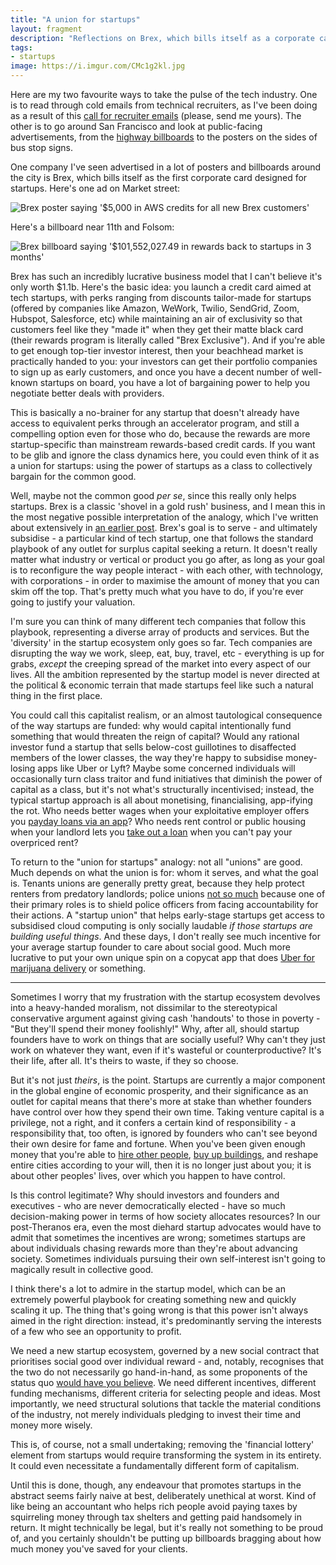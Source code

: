 ```yaml
---
title: "A union for startups"
layout: fragment
description: "Reflections on Brex, which bills itself as a corporate card for startups, and what it means to uncritically promote startups in this day and age."
tags:
- startups
image: https://i.imgur.com/CMc1g2kl.jpg
---
```


Here are my two favourite ways to take the pulse of the tech industry. One is to read through cold emails from technical recruiters, as I've been doing as a result of this [call for recruiter emails](https://twitter.com/dellsystem/status/1129526363306643457) (please, send me yours). The other is to go around San Francisco and look at public-facing advertisements, from the [highway billboards](https://twitter.com/RickPaulas/status/983515220453638144) to the posters on the sides of bus stop signs.

One company I've seen advertised in a lot of posters and billboards around the city is Brex, which bills itself as the first corporate card designed for startups. Here's one ad on Market street:

![Brex poster saying '$5,000 in AWS credits for all new Brex customers'](https://i.imgur.com/vjIApESl.jpg)

Here's a billboard near 11th and Folsom:

![Brex billboard saying '$101,552,027.49 in rewards back to startups in 3 months'](https://i.imgur.com/CMc1g2kl.jpg)

Brex has such an incredibly lucrative business model that I can't believe it's only worth $1.1b. Here's the basic idea: you launch a credit card aimed at tech startups, with perks ranging from discounts tailor-made for startups (offered by companies like Amazon, WeWork, Twilio, SendGrid, Zoom, Hubspot, Salesforce, etc) while maintaining an air of exclusivity so that customers feel like they "made it" when they get their matte black card (their rewards program is literally called "Brex Exclusive"). And if you're able to get enough top-tier investor interest, then your beachhead market is practically handed to you: your investors can get their portfolio companies to sign up as early customers, and once you have a decent number of well-known startups on board, you have a lot of bargaining power to help you negotiate better deals with providers.

This is basically a no-brainer for any startup that doesn't already have access to equivalent perks through an accelerator program, and still a compelling option even for those who do, because the rewards are more startup-specific than mainstream rewards-based credit cards. If you want to be glib and ignore the class dynamics here, you could even think of it as a union for startups: using the power of startups as a class to collectively bargain for the common good.

Well, maybe not the common good _per se_, since this really only helps startups. Brex is a classic 'shovel in a gold rush' business, and I mean this in the most negative possible interpretation of the analogy, which I've written about extensively in [an earlier post](/posts/fragments-35). Brex's goal is to serve - and ultimately subsidise - a particular kind of tech startup, one that follows the standard playbook of any outlet for surplus capital seeking a return. It doesn't really matter what industry or vertical or product you go after, as long as your goal is to reconfigure the way people interact - with each other, with technology, with corporations - in order to maximise the amount of money that you can skim off the top. That's pretty much what you have to do, if you're ever going to justify your valuation.

I'm sure you can think of many different tech companies that follow this playbook, representing a diverse array of products and services. But the 'diversity' in the startup ecosystem only goes so far. Tech companies are disrupting the way we work, sleep, eat, buy, travel, etc - everything is up for grabs, _except_ the creeping spread of the market into every aspect of our lives. All the ambition represented by the startup model is never directed at the political & economic terrain that made startups feel like such a natural thing in the first place.

You could call this capitalist realism, or an almost tautological consequence of the way startups are funded: why would capital intentionally fund something that would threaten the reign of capital? Would any rational investor fund a startup that sells below-cost guillotines to disaffected members of the lower classes, the way they're happy to subsidise money-losing apps like Uber or Lyft? Maybe some concerned individuals will occasionally turn class traitor and fund initiatives that diminish the power of capital as a class, but it's not what's structurally incentivised; instead, the typical startup approach is all about monetising, financialising, app-ifying the rot. Who needs better wages when your exploitative employer offers you [payday loans via an app](/posts/fragments-64)? Who needs rent control or public housing when your landlord lets you [take out a loan](/posts/fragments-137) when you can't pay your overpriced rent?

To return to the "union for startups" analogy: not all "unions" are good. Much depends on what the union is for: whom it serves, and what the goal is. Tenants unions are generally pretty great, because they help protect renters from predatory landlords; police unions [not so much](https://alexnpress.com/2017/08/08/left-police-unions-labor-movement-uaw-racism-teamsters/) because one of their primary roles is to shield police officers from facing accountability for their actions. A "startup union" that helps early-stage startups get access to subsidised cloud computing is only socially laudable _if those startups are building useful things_. And these days, I don't really see much incentive for your average startup founder to care about social good. Much more lucrative to put your own unique spin on a copycat app that does [Uber for marijuana delivery](/posts/fragments-136) or something.

***

Sometimes I worry that my frustration with the startup ecosystem devolves into a heavy-handed moralism, not dissimilar to the stereotypical conservative argument against giving cash 'handouts' to those in poverty - "But they'll spend their money foolishly!" Why, after all, should startup founders have to work on things that are socially useful? Why can't they just work on whatever they want, even if it's wasteful or counterproductive? It's their life, after all. It's theirs to waste, if they so choose.

But it's not just _theirs_, is the point. Startups are currently a major component in the global engine of economic prosperity, and their significance as an outlet for capital means that there's more at stake than whether founders have control over how they spend their own time. Taking venture capital is a privilege, not a right, and it confers a certain kind of responsibility - a responsibility that, too often, is ignored by founders who can't see beyond their own desire for fame and fortune. When you've been given enough money that you're able to [hire other people](/posts/fragments-128), [buy up buildings](https://www.businessinsider.com/wework-ark-fund-to-buy-commerical-properties-2019-5), and reshape entire cities according to your will, then it is no longer just about you; it is about other peoples' lives, over which you happen to have control.

Is this control legitimate? Why should investors and founders and executives - who are never democratically elected - have so much decision-making power in terms of how society allocates resources? In our post-Theranos era, even the most diehard startup advocates would have to admit that sometimes the incentives are wrong; sometimes startups are about individuals chasing rewards more than they're about advancing society. Sometimes individuals pursuing their own self-interest isn't going to magically result in collective good.

I think there's a lot to admire in the startup model, which can be an extremely powerful playbook for creating something new and quickly scaling it up. The thing that's going wrong is that this power isn't always aimed in the right direction: instead, it's predominantly serving the interests of a few who see an opportunity to profit.

We need a new startup ecosystem, governed by a new social contract that prioritises social good over individual reward - and, notably, recognises that the two do not necessarily go hand-in-hand, as some proponents of the status quo [would have you believe](/posts/fragments-114). We need different incentives, different funding mechanisms, different criteria for selecting people and ideas. Most importantly, we need structural solutions that tackle the material conditions of the industry, not merely individuals pledging to invest their time and money more wisely.

This is, of course, not a small undertaking; removing the 'financial lottery' element from startups would require transforming the system in its entirety. It could even necessitate a fundamentally different form of capitalism.

Until this is done, though, any endeavour that promotes startups in the abstract seems fairly naive at best, deliberately unethical at worst. Kind of like being an accountant who helps rich people avoid paying taxes by squirreling money through tax shelters and getting paid handsomely in return. It might technically be legal, but it's really not something to be proud of, and you certainly shouldn't be putting up billboards bragging about how much money you've saved for your clients.
